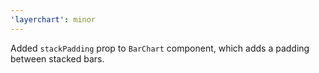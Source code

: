 ```yaml
---
'layerchart': minor
---
```


Added `stackPadding` prop to `BarChart` component, which adds a padding between stacked bars.
